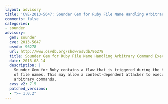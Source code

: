 ```yaml
---
layout: advisory
title: 'CVE-2013-5647: Sounder Gem for Ruby File Name Handling Arbitrary Command Execution'
comments: false
categories:
- sounder
advisory:
  gem: sounder
  cve: 2013-5647
  osvdb: 96278
  url: http://www.osvdb.org/show/osvdb/96278
  title: Sounder Gem for Ruby File Name Handling Arbitrary Command Execution
  date: 2013-08-14
  description: |
    Sounder Gem for Ruby contains a flaw that is triggered during the handling
    of file names. This may allow a context-dependent attacker to execute
    arbitrary commands.
  cvss_v2: 7.5
  patched_versions:
  - ">= 1.0.2"
---
```

